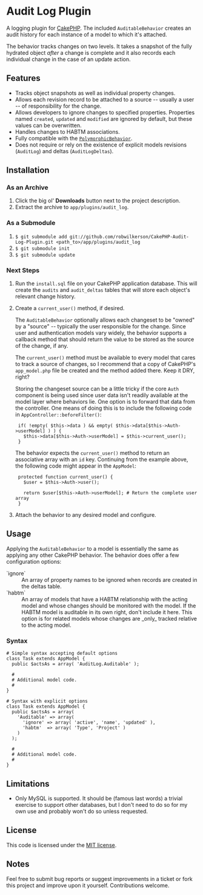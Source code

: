 # Audit Log Plugin

A logging plugin for [CakePHP](http://cakephp.org). The included `AuditableBehavior`  creates an audit history for each instance of a model to which it's attached.

The behavior tracks changes on two levels. It takes a snapshot of the fully hydrated object _after_ a change is complete and it also records each individual change in the case of an update action.

## Features

* Tracks object snapshots as well as individual property changes.
* Allows each revision record to be attached to a source -- usually a user -- of responsibility for the change.
* Allows developers to ignore changes to specified properties. Properties named `created`, `updated` and `modified` are ignored by default, but these values can be overwritten.
* Handles changes to HABTM associations.
* Fully compatible with the [`PolymorphicBehavior`](http://bakery.cakephp.org/articles/view/polymorphic-behavior).
* Does not require or rely on the existence of explicit models revisions (`AuditLog`) and deltas (`AuditLogDeltas`).

## Installation

### As an Archive

1. Click the big ol' **Downloads** button next to the project description.
1. Extract the archive to `app/plugins/audit_log`.

### As a Submodule

1. `$ git submodule add git://github.com/robwilkerson/CakePHP-Audit-Log-Plugin.git <path_to>/app/plugins/audit_log`
1. `$ git submodule init`
1. `$ git submodule update`

### Next Steps

1. Run the `install.sql` file on your CakePHP application database. This will create the `audits` and `audit_deltas` tables that will store each object's relevant change history.
1. Create a `current_user()` method, if desired.

    The `AuditableBehavior` optionally allows each changeset to be "owned" by a "source" -- typically the user responsible for the change. Since user and authentication models vary widely, the behavior supports a callback method that should return the value to be stored as the source of the change, if any.

    The `current_user()` method must be available to every model that cares to track a source of changes, so I recommend that a copy of CakePHP's `app_model.php` file be created and the method added there. Keep it DRY, right?

	Storing the changeset source can be a little tricky if the core `Auth` component is being used since user data isn't readily available at the model layer where behaviors lie. One option is to forward that data from the controller. One means of doing this is to include the following code in `AppController::beforeFilter()`:
	
        if( !empty( $this->data ) && empty( $this->data[$this->Auth->userModel] ) ) {
          $this->data[$this->Auth->userModel] = $this->current_user();
        }

    The behavior expects the `current_user()` method to return an associative array with an `id` key. Continuing from the example above, the following code might appear in the `AppModel`:

        protected function current_user() {
          $user = $this->Auth->user();
          
          return $user[$this->Auth->userModel]; # Return the complete user array
        }
  
1. Attach the behavior to any desired model and configure.

## Usage

Applying the `AuditableBehavior` to a model is essentially the same as applying any other CakePHP behavior. The behavior does offer a few configuration options:

<dl>
	<dt>`ignore`</dt>
	<dd>An array of property names to be ignored when records are created in the deltas table.</dd>
	<dt>`habtm`</dt>
	<dd>An array of models that have a HABTM relationship with the acting model and whose changes should be monitored with the model. If the HABTM model is auditable in its own right, don't include it here. This option is for related models whose changes are _only_ tracked relative to the acting model.</dd>
</dl>

### Syntax

    # Simple syntax accepting default options
    class Task extends AppModel {
      public $actsAs = array( 'AuditLog.Auditable' );
          
      # 
      # Additional model code.
      #
    }
    
    # Syntax with explicit options
    class Task extends AppModel {
      public $actsAs = array(
        'Auditable' => array(
          'ignore' => array( 'active', 'name', 'updated' ),
          'habtm'  => array( 'Type', 'Project' )
        )
      );
      
      # 
      # Additional model code.
      #
    }

## Limitations

* Only MySQL is supported. It should be (famous last words) a trivial exercise to support other databases, but I don't need to do so for my own use and probably won't do so unless requested.

## License

This code is licensed under the [MIT license](http://www.opensource.org/licenses/mit-license.php).

## Notes

Feel free to submit bug reports or suggest improvements in a ticket or fork this project and improve upon it yourself. Contributions welcome.

